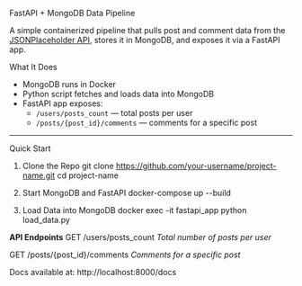 FastAPI + MongoDB Data Pipeline

A simple containerized pipeline that pulls post and comment data from the [JSONPlaceholder API](https://jsonplaceholder.typicode.com/), stores it in MongoDB, and exposes it via a FastAPI app.

What It Does

- MongoDB runs in Docker
- Python script fetches and loads data into MongoDB
- FastAPI app exposes:
  - `/users/posts_count` — total posts per user
  - `/posts/{post_id}/comments` — comments for a specific post
---

Quick Start

1. Clone the Repo
  git clone https://github.com/your-username/project-name.git
  cd project-name

2. Start MongoDB and FastAPI
  docker-compose up --build

3. Load Data into MongoDB
  docker exec -it fastapi_app python load_data.py

**API Endpoints**
  GET /users/posts_count
  _Total number of posts per user_

  GET /posts/{post_id}/comments
  _Comments for a specific post_

  Docs available at:
  http://localhost:8000/docs
